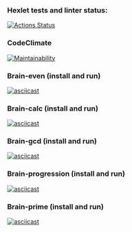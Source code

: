 ### Hexlet tests and linter status:
[![Actions Status](https://github.com/aleksabramov77/frontend-project-44/actions/workflows/hexlet-check.yml/badge.svg)](https://github.com/aleksabramov77/frontend-project-44/actions)


### CodeClimate
[![Maintainability](https://api.codeclimate.com/v1/badges/d48f79683693d8b285a4/maintainability)](https://codeclimate.com/github/aleksabramov77/frontend-project-44/maintainability)


### Brain-even (install and run)
[![asciicast](https://asciinema.org/a/LgwqgT6hu7XMxvQ0kdxEoxwUA.svg)](https://asciinema.org/a/LgwqgT6hu7XMxvQ0kdxEoxwUA)

### Brain-calc (install and run)
[![asciicast](https://asciinema.org/a/Zy5hOdwf28OUPj9ZSt2X12R5T.svg)](https://asciinema.org/a/Zy5hOdwf28OUPj9ZSt2X12R5T)

### Brain-gcd (install and run)
[![asciicast](https://asciinema.org/a/QpwRj9p58Yde1vRN2dvgnV39T.svg)](https://asciinema.org/a/QpwRj9p58Yde1vRN2dvgnV39T)

### Brain-progression (install and run)
[![asciicast](https://asciinema.org/a/cvOWFBsaoHOCWMCZ7D0kCVPpa.svg)](https://asciinema.org/a/cvOWFBsaoHOCWMCZ7D0kCVPpa)

### Brain-prime (install and run)
[![asciicast](https://asciinema.org/a/CitQH74DDLs32NyxFmNlGJD7f.svg)](https://asciinema.org/a/CitQH74DDLs32NyxFmNlGJD7f)
